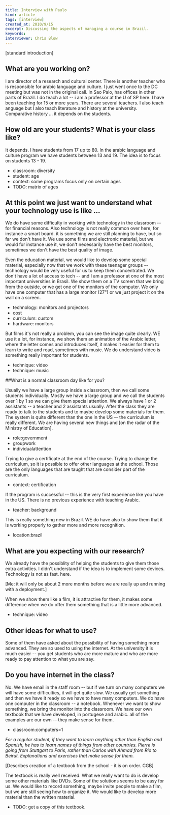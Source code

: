 ```yaml
---
title: Interview with Paulo
kind: article
tags: [interview]
created_at: 2010/9/15
excerpt: Discussing the aspects of managing a course in Brazil.
keywords:
interviewer: Chris Blow
---
```


[standard introduction]

## What are you working on? 

I am director of a research and cultural center. There is another teacher who is responsible for arabic language and culture. I just went once to the DC meeting but was not in the original call. In Sao Palo, has offices in other parts of Brazil. I do teach a lot -- i am a professor at the U of SP here. I have been teaching for 15 or more years.  There are several teachers. I also teach anguage but I also teach literature and history at the university. Comparative history ... it depends on the students. 

## How old are your students? What is your class like? 

It depends. I have students from 17 up to 80. In the arabic language and culture program we have students between 13 and 19. 
The idea is to focus on students 13 - 19. 

- classroom: diversity
- student: age
- context: some programs focus only on certain ages
- TODO: matrix of ages 

## At this point we just want to understand what your technology use is like ...

We do have some difficulty in working with technology in the classroom -- for financial reasons.  Also technology is not really common over here, for instance a smart board. it is something we are still planning to have, but so far we don't have it.  We use some films and electronic material, but we would for instance use it, we don't necessarily have the best monitors, sometimes we don't have the best quality of image. 

Even the education material, we would like to develop some special material, especially now that we work with these teenager groups -- technology would be very useful for us to keep them concentrated. We don't have a lot of access to tech -- and I am a professor at one of the most important universities in Brasil. We show them on a TV screen that we bring from the outside, or we get one of the monitors of the computer. We only have one computer that has a large monitor (27") or we just project it on the wall on a screen. 

- technology: monitors and projectors
- cost
- curriculum: custom
- hardware: monitors

But films it's not really a problem, you can see the image quite clearly. WE use it a lot, for instance, we show them an animation of the Arabic letter, where the letter comes and introduces itself, it makes it easier for them to learn to write and read, sometimes with music. We do understand video is something really important for students.

- technique: video
- technique: music 

##What is a normal classroom day like for you?

Usually we have a large group inside a classroom, then we call some students individually. Mostly we have a large group and we call the students over 1 by 1 so we can give them special attention. We always have 1 or 2 assistants -- a teacher and 2 assistants usually. After the class they are ready to talk to the students and to maybe develop some materials for them. The system is quite different than the one in the US -- the curriculum is really different. We are having several new things and [on the radar of the Ministry of Education].

- role:government
- groupwork
- individualattention

Trying to give a certificate at the end of the course. Trying to change the curriculum, so it is possible to offer other languages at the school. Those are the only languages that are taught that are consider part of the curriculum. 

- context: certification

If the program is successful -- this is the very first experience like you have in the US. There is no previous experience with teaching Arabic. 
- teacher: background

This is really something new in Brazil. WE do have also to show them that it is working properly to gather more and more recognition. 

- location:brazil

## What are you expecting with our research?

We already have the possiblity of helping the students to give them those extra activities. I didn't understand if the idea is to implement some devices. Technology is not as fast. here.

[Me: it will only be about 2 more months before we are really up and running with a deployment.]

When we show them like a film, it is attractive for them, it makes some difference when we do offer them something that is a little more advanced. 

- technique: video

## Other ideas for what to use?

Some of them have asked about the possibility of having something more advanced. They are so used to using the internet. At the university it is much easier -- you get students who are more mature and who are more ready to pay attention to what you are say. 

## Do you have internet in the class? 

No. We have email in the staff room -- but if we turn on many computers we will have some difficulties, it will get quite slow. We usually get something and then we have it ready so we have to have many computers. We do have one computer in the classroom -- a notebook. Whenever we want to show something, we bring the monitor into the classroom. We have our own textbook that we have developed, in portugese and arabic. all of the examples are our own -- they make sense for them.

- classroom:computers=1 

*For a regular student, if they want to learn anything other than English and Spanish, he has to learn names of things from other countries. Pierre is going from Stuttgart to Paris, rather than Carlos with Ahmad from Rio to Beirut. Explanations and exercises that make sense for them.* 

[Describes creation of a textbook from the school - it is on order. CGB]

The textbook is really well received. What we really want to do is develop some other materials like DVDs. Some of the solutions seems to be easy for us. We would like to record something, maybe invite people to make a film, but we are still seeing how to organize it. We would like to develop more material than the written material. 

- TODO: get a copy of this textbook.